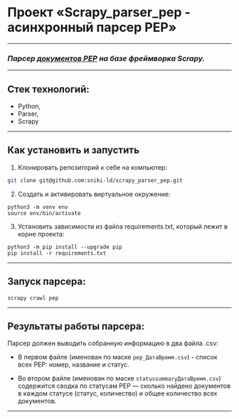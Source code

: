 # Проект «Scrapy_parser_pep - асинхронный парсер PEP» 
___
### **_Парсер [документов PEP](https://www.python.org/dev/peps/) на базе фреймворка Scrapy._**
___

## Стек технологий:
* Python,
* Parser, 
* Scrapy
***
## Как установить и запустить
1. Клонировать репозиторий к себе на компьютер:

```bash
git clone git@github.com:sniki-ld/scrapy_parser_pep.git
```
2. Cоздать и активировать виртуальное окружение:

```
python3 -m venv env
source env/bin/activate
```
3. Установить зависимости из файла requirements.txt, который лежит в корне проекта:
```
python3 -m pip install --upgrade pip
pip install -r requirements.txt
```
___

## Запуск парсера:
```
scrapy crawl pep
```
___
## Результаты работы парсера:
Парсер должен выводить собранную информацию в два файла .csv:
- В первом файле (именован по маске `pep_ДатаВремя.csv`) - список всех PEP: номер, название и статус.
  

- Во втором файле (именован по маске `statussummaryДатаВремя.csv`) содержится сводка по статусам PEP — 
  сколько найдено документов в каждом статусе (статус, количество) и общее количество всех документов.
  
___
